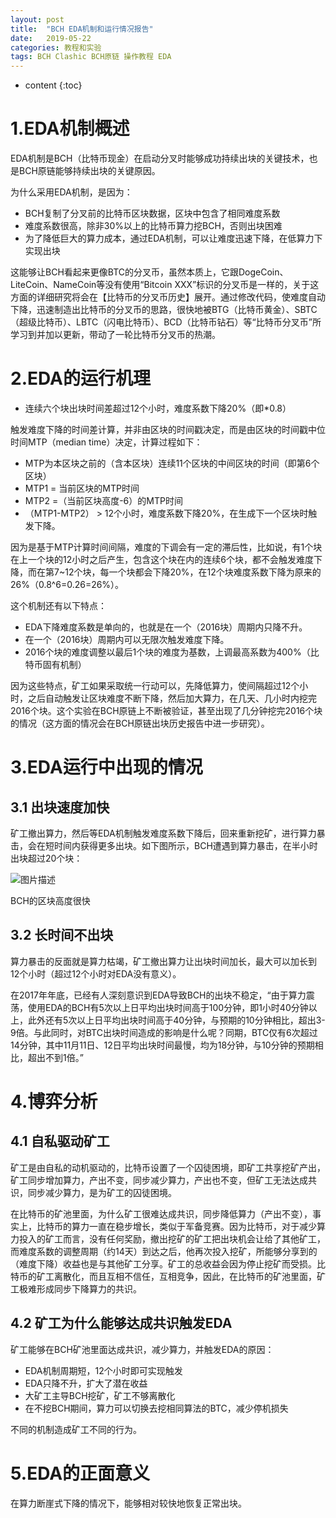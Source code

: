 ```yaml
---
layout: post
title:  "BCH EDA机制和运行情况报告"
date:   2019-05-22
categories: 教程和实验
tags: BCH Clashic BCH原链 操作教程 EDA
---
```


* content
{:toc}

# 1.EDA机制概述

EDA机制是BCH（比特币现金）在启动分叉时能够成功持续出块的关键技术，也是BCH原链能够持续出块的关键原因。

为什么采用EDA机制，是因为：

* BCH复制了分叉前的比特币区块数据，区块中包含了相同难度系数
* 难度系数很高，除非30%以上的比特币算力挖BCH，否则出块困难
* 为了降低巨大的算力成本，通过EDA机制，可以让难度迅速下降，在低算力下实现出块

这能够让BCH看起来更像BTC的分叉币，虽然本质上，它跟DogeCoin、LiteCoin、NameCoin等没有使用“Bitcoin XXX”标识的分叉币是一样的，关于这方面的详细研究将会在【比特币的分叉币历史】展开。通过修改代码，使难度自动下降，迅速制造出比特币的分叉币的思路，很快地被BTG（比特币黄金）、SBTC（超级比特币）、LBTC（闪电比特币）、BCD（比特币钻石）等“比特币分叉币”所学习到并加以更新，带动了一轮比特币分叉币的热潮。

# 2.EDA的运行机理

* 连续六个块出块时间差超过12个小时，难度系数下降20%（即*0.8）

触发难度下降的时间差计算，并非由区块的时间戳决定，而是由区块的时间戳中位时间MTP（median time）决定，计算过程如下：

* MTP为本区块之前的（含本区块）连续11个区块的中间区块的时间（即第6个区块）
* MTP1 = 当前区块的MTP时间
* MTP2 =（当前区块高度-6）的MTP时间
* （MTP1-MTP2） > 12个小时，难度系数下降20%，在生成下一个区块时触发下降。

因为是基于MTP计算时间间隔，难度的下调会有一定的滞后性，比如说，有1个块在上一个块的12小时之后产生，包含这个块在内的连续6个块，都不会触发难度下降，而在第7~12个块，每一个块都会下降20%，在12个块难度系数下降为原来的26%（0.8^6=0.26=26%）。

这个机制还有以下特点：

* EDA下降难度系数是单向的，也就是在一个（2016块）周期内只降不升。
* 在一个（2016块）周期内可以无限次触发难度下降。
* 2016个块的难度调整以最后1个块的难度为基数，上调最高系数为400%（比特币固有机制）

因为这些特点，矿工如果采取统一行动可以，先降低算力，使间隔超过12个小时，之后自动触发让区块难度不断下降，然后加大算力，在几天、几小时内挖完2016个块。这个实验在BCH原链上不断被验证，甚至出现了几分钟挖完2016个块的情况（这方面的情况会在BCH原链出块历史报告中进一步研究）。


# 3.EDA运行中出现的情况

## 3.1 出块速度加快
矿工撤出算力，然后等EDA机制触发难度系数下降后，回来重新挖矿，进行算力暴击，会在短时间内获得更多出块。如下图所示，BCH遭遇到算力暴击，在半小时出块超过20个块：

![图片描述](https://bitcoincashcn.github.io/pic/BCH-eda.jpg)

BCH的区块高度很快

## 3.2 长时间不出块
算力暴击的反面就是算力枯竭，矿工撤出算力让出块时间加长，最大可以加长到12个小时（超过12个小时对EDA没有意义）。

在2017年年底，已经有人深刻意识到EDA导致BCH的出块不稳定，“由于算力震荡，使用EDA的BCH有5次以上日平均出块时间高于100分钟，即1小时40分钟以上，此外还有5次以上日平均出块时间高于40分钟，与预期的10分钟相比，超出3-9倍。与此同时，对BTC出块时间造成的影响是什么呢？同期，BTC仅有6次超过14分钟，其中11月11日、12日平均出块时间最慢，均为18分钟，与10分钟的预期相比，超出不到1倍。”

# 4.博弈分析

## 4.1 自私驱动矿工

矿工是由自私的动机驱动的，比特币设置了一个囚徒困境，即矿工共享挖矿产出，矿工同步增加算力，产出不变，同步减少算力，产出也不变，但矿工无法达成共识，同步减少算力，是为矿工的囚徒困境。

在比特币的矿池里面，为什么矿工很难达成共识，同步降低算力（产出不变），事实上，比特币的算力一直在稳步增长，类似于军备竞赛。因为比特币，对于减少算力投入的矿工而言，没有任何奖励，撤出挖矿的矿工把出块机会让给了其他矿工，而难度系数的调整周期（约14天）到达之后，他再次投入挖矿，所能够分享到的（难度下降）收益也是与其他矿工分享。矿工的总收益会因为停止挖矿而受损。比特币的矿工离散化，而且互相不信任，互相竞争，因此，在比特币的矿池里面，矿工极难形成同步下降算力的共识。

## 4.2 矿工为什么能够达成共识触发EDA

矿工能够在BCH矿池里面达成共识，减少算力，并触发EDA的原因：

* EDA机制周期短，12个小时即可实现触发
* EDA只降不升，扩大了潜在收益
* 大矿工主导BCH挖矿，矿工不够离散化
* 在不挖BCH期间，算力可以切换去挖相同算法的BTC，减少停机损失

不同的机制造成矿工不同的行为。

# 5.EDA的正面意义

在算力断崖式下降的情况下，能够相对较快地恢复正常出块。




